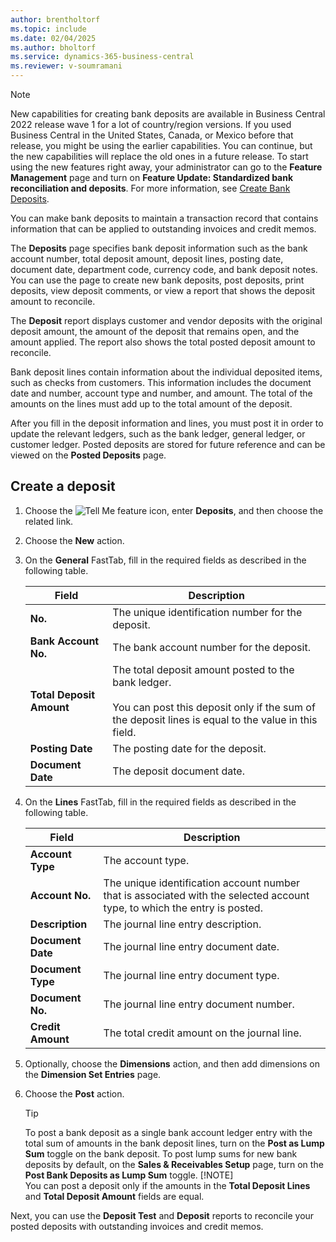 ```yaml
---
author: brentholtorf
ms.topic: include
ms.date: 02/04/2025
ms.author: bholtorf
ms.service: dynamics-365-business-central
ms.reviewer: v-soumramani
---
```


> [!NOTE]
> New capabilities for creating bank deposits are available in Business Central 2022 release wave 1 for a lot of country/region versions. If you used Business Central in the United States, Canada, or Mexico before that release, you might be using the earlier capabilities. You can continue, but the new capabilities will replace the old ones in a future release. To start using the new features right away, your administrator can go to the **Feature Management** page and turn on **Feature Update: Standardized bank reconciliation and deposits**. For more information, see [Create Bank Deposits](../../../bank-create-bank-deposits.md).

You can make bank deposits to maintain a transaction record that contains information that can be applied to outstanding invoices and credit memos.  

The **Deposits** page specifies bank deposit information such as the bank account number, total deposit amount, deposit lines, posting date, document date, department code, currency code, and bank deposit notes. You can use the page to create new bank deposits, post deposits, print deposits, view deposit comments, or view a report that shows the deposit amount to reconcile.

The **Deposit** report displays customer and vendor deposits with the original deposit amount, the amount of the deposit that remains open, and the amount applied. The report also shows the total posted deposit amount to reconcile.

Bank deposit lines contain information about the individual deposited items, such as checks from customers. This information includes the document date and number, account type and number, and amount. The total of the amounts on the lines must add up to the total amount of the deposit.

After you fill in the deposit information and lines, you must post it in order to update the relevant ledgers, such as the bank ledger, general ledger, or customer ledger. Posted deposits are stored for future reference and can be viewed on the **Posted Deposits** page.

## Create a deposit

1. Choose the ![Tell Me feature](../../../media/ui-search/search_small.png "Tell me what you want to do") icon, enter **Deposits**, and then choose the related link.  
1. Choose the **New** action.  
1. On the **General** FastTab, fill in the required fields as described in the following table.  

    |Field|Description|  
    |---------------------------------|---------------------------------------|  
    |**No.**|The unique identification number for the deposit.|  
    |**Bank Account No.**|The bank account number for the deposit.|  
    |**Total Deposit Amount**|The total deposit amount posted to the bank ledger.<br> <br/> You can post this deposit only if the sum of the deposit lines is equal to the value in this field.|  
    |**Posting Date**|The posting date for the deposit.|
    |**Document Date**|The deposit document date.| 

1. On the **Lines** FastTab, fill in the required fields as described in the following table.  

    |Field|Description|  
    |---------------------------------|---------------------------------------|  
    |**Account Type**|The account type.|  
    |**Account No.**|The unique identification account number that is associated with the selected account type, to which the entry is posted.|  
    |**Description**|The journal line entry description.|  
    |**Document Date**|The journal line entry document date.|  
    |**Document Type**|The journal line entry document type.|  
    |**Document No.**|The journal line entry document number.|  
    |**Credit Amount**|The total credit amount on the journal line.|  

1. Optionally, choose the **Dimensions** action, and then add dimensions on the **Dimension Set Entries** page.  
1. Choose the **Post** action.  

    > [!TIP]
    > To post a bank deposit as a single bank account ledger entry with the total sum of amounts in the bank deposit lines, turn on the **Post as Lump Sum** toggle on the bank deposit. To post lump sums for new bank deposits by default, on the **Sales & Receivables Setup** page, turn on the **Post Bank Deposits as Lump Sum** toggle.
    > [!NOTE]  
    > You can post a deposit only if the amounts in the **Total Deposit Lines** and **Total Deposit Amount** fields are equal.  

Next, you can use the **Deposit Test** and **Deposit** reports to reconcile your posted deposits with outstanding invoices and credit memos.  
